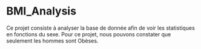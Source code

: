 # BMI_Analysis
Ce projet consiste à analyser la base de donnée afin de voir les statistiques en fonctions du sexe. Pour ce projet, nous pouvons constater que seulement les hommes sont Obèses.
